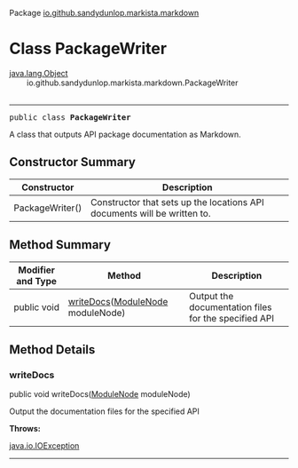 Package [io.github.sandydunlop.markista.markdown](index.md)

# Class PackageWriter
[java.lang.Object](https://docs.oracle.com/en/java/javase/24/docs/api/java.base/java/lang/Object.html)<br/>
        io.github.sandydunlop.markista.markdown.PackageWriter<br/>
<br/>

----

<span style="font-family: monospace;">public class __PackageWriter__</span>

A class that outputs API package documentation as Markdown.


## Constructor Summary

| Constructor     | Description                                                              |
|-----------------|--------------------------------------------------------------------------|
| PackageWriter() | Constructor that sets up the locations API documents will be written to. |

## Method Summary

| Modifier and Type | Method                                                                   | Description                                          |
|-------------------|--------------------------------------------------------------------------|------------------------------------------------------|
| public void       | [writeDocs](#writedocs)([ModuleNode](../model/ModuleNode.md) moduleNode) | Output the documentation files for the specified API |

## Method Details

### writeDocs

public void writeDocs([ModuleNode](../model/ModuleNode.md) moduleNode)

Output the documentation files for the specified API

**Throws:**

[java.io.IOException](https://docs.oracle.com/en/java/javase/24/docs/api/java.base/java/io/IOException.html)


---

